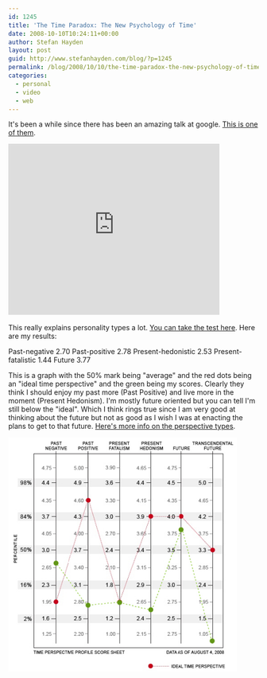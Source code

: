 ```yaml
---
id: 1245
title: 'The Time Paradox: The New Psychology of Time'
date: 2008-10-10T10:24:11+00:00
author: Stefan Hayden
layout: post
guid: http://www.stefanhayden.com/blog/?p=1245
permalink: /blog/2008/10/10/the-time-paradox-the-new-psychology-of-time/
categories:
  - personal
  - video
  - web
---
```

It's been a while since there has been an amazing talk at google. <a href="https://www.youtube.com/watch?v=1LDwdyIxRy0">This is one of them</a>.

<object classid="clsid:d27cdb6e-ae6d-11cf-96b8-444553540000" width="425" height="344" codebase="http://download.macromedia.com/pub/shockwave/cabs/flash/swflash.cab#version=6,0,40,0"><param name="allowFullScreen" value="true" /><param name="src" value="https://www.youtube.com/v/1LDwdyIxRy0&amp;hl=en&amp;fs=1" /><embed type="application/x-shockwave-flash" width="425" height="344" src="https://www.youtube.com/v/1LDwdyIxRy0" allowfullscreen="true"></embed></object>

This really explains personality types a lot. <a href="http://www.thetimeparadox.com/surveys/">You can take the test here</a>. Here are my results:

Past-negative	   2.70
Past-positive	   2.78
Present-hedonistic	   2.53
Present-fatalistic	   1.44
Future	   3.77

This is a graph with the 50% mark being "average" and the red dots being an "ideal time perspective" and the green being my scores. Clearly they think I should enjoy my past more (Past Positive) and live more in the moment (Present Hedonism). I'm mostly future oriented but you can tell I'm still below the "ideal". Which I think rings true since I am very good at thinking about the future but not as good as I wish I was at enacting the plans to get to that future. <a href="http://www.thetimeparadox.com/2008/08/an-overview-of-time-perspective-types/">Here's more info on the perspective types</a>.

<a href="/wp-content/uploads/2008/10/time-perspective.jpg"><img class="alignnone size-full wp-image-1246" title="time-perspective" src="/wp-content/uploads/2008/10/time-perspective.jpg" alt="" width="460" /></a>